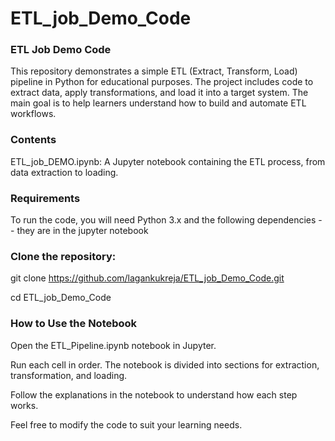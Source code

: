 # ETL_job_Demo_Code

### ETL Job Demo Code

This repository demonstrates a simple ETL (Extract, Transform, Load) pipeline in Python for educational purposes. The project includes code to extract data, apply transformations, and load it into a target system. The main goal is to help learners understand how to build and automate ETL workflows.

### Contents

ETL_job_DEMO.ipynb: A Jupyter notebook containing the ETL process, from data extraction to loading.



### Requirements

To run the code, you will need Python 3.x and the following dependencies -- they are in the jupyter notebook

### Clone the repository:


git clone https://github.com/lagankukreja/ETL_job_Demo_Code.git

cd ETL_job_Demo_Code

### How to Use the Notebook

Open the ETL_Pipeline.ipynb notebook in Jupyter.

Run each cell in order. The notebook is divided into sections for extraction, transformation, and loading.

Follow the explanations in the notebook to understand how each step works.

Feel free to modify the code to suit your learning needs.





